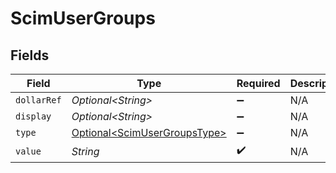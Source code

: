 # ScimUserGroups


## Fields

| Field                                                                      | Type                                                                       | Required                                                                   | Description                                                                |
| -------------------------------------------------------------------------- | -------------------------------------------------------------------------- | -------------------------------------------------------------------------- | -------------------------------------------------------------------------- |
| `dollarRef`                                                                | *Optional\<String>*                                                        | :heavy_minus_sign:                                                         | N/A                                                                        |
| `display`                                                                  | *Optional\<String>*                                                        | :heavy_minus_sign:                                                         | N/A                                                                        |
| `type`                                                                     | [Optional\<ScimUserGroupsType>](../../models/shared/ScimUserGroupsType.md) | :heavy_minus_sign:                                                         | N/A                                                                        |
| `value`                                                                    | *String*                                                                   | :heavy_check_mark:                                                         | N/A                                                                        |